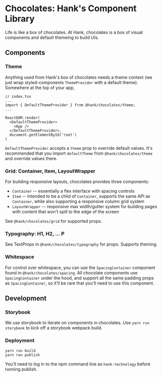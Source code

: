 # Chocolates: Hank's Component Library

Life is like a box of chocolates. At Hank, chocolates is a box of
visual components and default themeing to build UIs.

## Components

### Theme

Anything used from Hank's box of chocolates needs a theme context (we
just wrap styled-components `ThemeProvider` with a default
theme). Somewhere at the top of your app,

```tsx
// index.tsx
...
import { DefaultThemeProvider } from @hank/chocolates/theme;
...

ReactDOM.render(
  <DefaultThemeProvider>
    <App />
  </DefaultThemeProvider>,
  document.getElementById('root')
)
```

`DefaultThemeProvider` accepts a `theme` prop to override default
values. It's recommended that you import `defaultTheme` from
`@hank/chocolates/theme` and override values there.

### Grid: Container, Item, LayoutWrapper

For building responsive layouts, chocolates provides three components:

- `Container` -- essentially a flex interface with spacing controls
- `Item` -- Intended to be a child of `Container`, supports the
  same API as `Container`, while also supporting a responsive column
  grid system
- `LayoutWrapper` -- responsive max width/gutter system for building
  pages with content that won't spill to the edge of the screen

See `@hank/chocolates/grid` for supported props.

### Typography: H1, H2, ... P

See TextProps in `@hank/chocolates/typography` for props. Supports theming.

### Whitespace

For control over whitespace, you can use the `SpacingContainer`
component found in `@hank/chocolates/spacing`. All chocolate
components use `SpacingContainer` under the hood, and support all the
same padding props as `SpacingContainer`, so it'll be rare that you'll
need to use this component.

## Development

### Storybook

We use storybook to iterate on components in chocolates. Use `yarn run
storybook` to kick off a storybook webpack build.

### Deployment

```
yarn run build
yarn run publish
```

You'll need to log in to the npm command line as `hank-technology`
before running publish.
